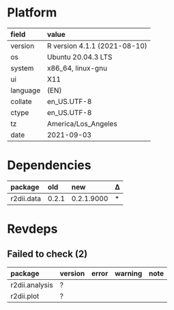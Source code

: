 # Platform

|field    |value                        |
|:--------|:----------------------------|
|version  |R version 4.1.1 (2021-08-10) |
|os       |Ubuntu 20.04.3 LTS           |
|system   |x86_64, linux-gnu            |
|ui       |X11                          |
|language |(EN)                         |
|collate  |en_US.UTF-8                  |
|ctype    |en_US.UTF-8                  |
|tz       |America/Los_Angeles          |
|date     |2021-09-03                   |

# Dependencies

|package    |old   |new        |Δ  |
|:----------|:-----|:----------|:--|
|r2dii.data |0.2.1 |0.2.1.9000 |*  |

# Revdeps

## Failed to check (2)

|package        |version |error |warning |note |
|:--------------|:-------|:-----|:-------|:----|
|r2dii.analysis |?       |      |        |     |
|r2dii.plot     |?       |      |        |     |

